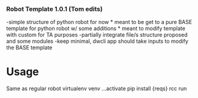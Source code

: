 ### Robot Template 1.0.1 (Tom edits)

-simple structure of python robot for now
	* meant to be get to a pure BASE template for python robot w/ some additions
	* meant to modify template with custom for TA purposes
-partially integrate file/s structure proposed and some modules
-keep minimal, dwcli app should take inputs to modify the BASE template

# Usage
Same as regular robot
virtualenv venv
...activate
pip install {reqs}
rcc run
